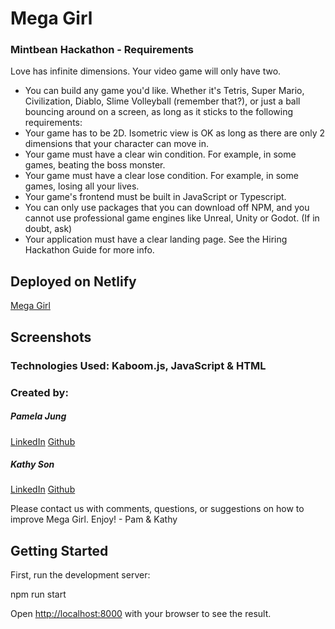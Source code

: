 # Mega Girl
### Mintbean Hackathon - Requirements
Love has infinite dimensions. Your video game will only have two.

- You can build any game you'd like. Whether it's Tetris, Super Mario, Civilization, Diablo, Slime Volleyball (remember that?), or just a ball bouncing around on a screen, as long as it sticks to the following requirements:
- Your game has to be 2D. Isometric view is OK as long as there are only 2 dimensions that your character can move in.
- Your game must have a clear win condition. For example, in some games, beating the boss monster.
- Your game must have a clear lose condition. For example, in some games, losing all your lives.
- Your game's frontend must be built in JavaScript or Typescript.
- You can only use packages that you can download off NPM, and you cannot use professional game engines like Unreal, Unity or Godot. (If in doubt, ask)
- Your application must have a clear landing page. See the Hiring Hackathon Guide for more info.

## Deployed on Netlify

[Mega Girl](https://mega-girl.netlify.app)

## Screenshots


### Technologies Used: Kaboom.js, JavaScript & HTML

### Created by:
##### Pamela Jung
[LinkedIn](https://www.linkedin.com/in/pamjung/)  [Github](https://github.com/pamify)

##### Kathy Son
[LinkedIn](https://www.linkedin.com/in/kathy-son/)  [Github](https://github.com/kson1128)

Please contact us with comments, questions, or suggestions on how to improve Mega Girl. Enjoy! - Pam & Kathy

## Getting Started

First, run the development server:

npm run start

Open [http://localhost:8000](http://localhost:8000) with your browser to see the result.
